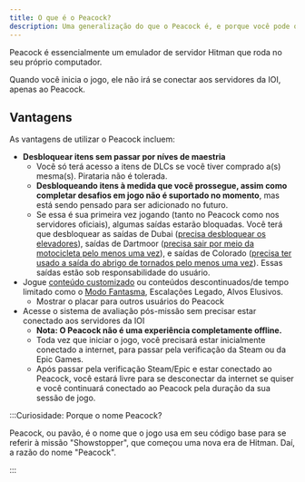 ```yaml
---
title: O que é o Peacock?
description: Uma generalização do que o Peacock é, e porque você pode querer experimentá-lo.
---
```


Peacock é essencialmente um emulador de servidor Hitman que roda no seu próprio computador.

Quando você inicia o jogo, ele não irá se conectar aos servidores da IOI, apenas ao Peacock.

## Vantagens

As vantagens de utilizar o Peacock incluem:
- **Desbloquear itens sem passar por níves de maestria**
  - Você só terá acesso a itens de DLCs se você tiver comprado a(s) mesma(s). Pirataria não é tolerada.
  -   **Desbloqueando itens à medida que você prossegue, assim como completar desafios em jogo não é suportado no momento**, mas está sendo pensado para ser adicionado no futuro.
  -   Se essa é sua primeira vez jogando (tanto no Peacock como nos servidores oficiais), algumas saídas estarão bloquadas. Você terá que desbloquear as saídas de Dubai ([precisa desbloquear os elevadores](https://youtu.be/IEQgRQyQRf8)), saídas de Dartmoor ([precisa sair por meio da motocicleta pelo menos uma vez](https://youtu.be/AJtJZe9jEi8?t=151)), e saídas de Colorado ([precisa ter usado a saída do abrigo de tornados pelo menos uma vez](https://youtu.be/3XKWHrKpXwk?t=140)). Essas saídas estão sob responsabilidade do usuário.
- Jogue [conteúdo customizado](../custom-content.mdx) ou conteúdos descontinuados/de tempo limitado como o [Modo Fantasma](https://thepeacockproject.org/wiki/ghost-mode), Escalações Legado, Alvos Elusivos.
  - Mostrar o placar para outros usuários do Peacock
- Acesse o sistema de avaliação pós-missão sem precisar estar conectado aos servidores da IOI
  - **Nota: O Peacock não é uma experiência completamente offline.**
  - Toda vez que iniciar o jogo, você precisará estar inicialmente conectado a internet, para passar pela verificação da Steam ou da Epic Games.
  - Após passar pela verificação Steam/Epic e estar conectado ao Peacock, você estará livre para se desconectar da internet se quiser e você continuará conectado ao Peacock pela duração da sua sessão de jogo.

:::Curiosidade: Porque o nome Peacock?

Peacock, ou pavão, é o nome que o jogo usa em seu código base para se referir à missão "Showstopper", que começou uma nova era de Hitman. Daí, a razão do nome "Peacock".

:::
